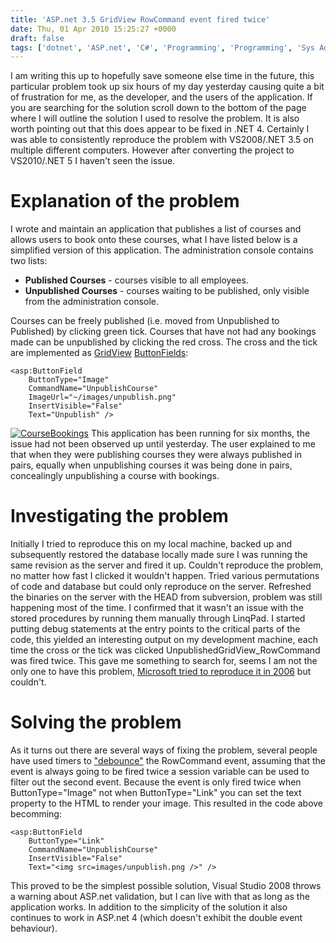 ```yaml
---
title: 'ASP.net 3.5 GridView RowCommand event fired twice'
date: Thu, 01 Apr 2010 15:25:27 +0000
draft: false
tags: ['dotnet', 'ASP.net', 'C#', 'Programming', 'Programming', 'Sys Admin']
---
```


I am writing this up to hopefully save someone else time in the future, this particular problem took up six hours of my day yesterday causing quite a bit of frustration for me, as the developer, and the users of the application. If you are searching for the solution scroll down to the bottom of the page where I will outline the solution I used to resolve the problem. It is also worth pointing out that this does appear to be fixed in .NET 4. Certainly I was able to consistently reproduce the problem with VS2008/.NET 3.5 on multiple different computers. However after converting the project to VS2010/.NET 5 I haven't seen the issue.

Explanation of the problem
==========================

I wrote and maintain an application that publishes a list of courses and allows users to book onto these courses, what I have listed below is a simplified version of this application. The administration console contains two lists:

 - **Published Courses** - courses visible to all employees.
 - **Unpublished Courses** - courses waiting to be published, only visible from the administration console.

Courses can be freely published (i.e. moved from Unpublished to Published) by clicking green tick. Courses that have not had any bookings made can be unpublished by clicking the red cross. The cross and the tick are implemented as [GridView](http://msdn.microsoft.com/en-us/library/system.web.ui.webcontrols.gridview.aspx) [ButtonFields](http://msdn.microsoft.com/en-us/library/system.web.ui.webcontrols.buttonfield.aspx):

```
<asp:ButtonField
    ButtonType="Image"
    CommandName="UnpublishCourse"
    ImageUrl="~/images/unpublish.png"
    InsertVisible="False"
    Text="Unpublish" />
```

[![](/uploads/2010/04/CourseBookings1-300x114.png "CourseBookings")](/uploads/2010/04/CourseBookings1.png) This application has been running for six months, the issue had not been observed up until yesterday. The user explained to me that when they were publishing courses they were always published in pairs, equally when unpublishing courses it was being done in pairs, concealingly unpublishing a course with bookings.

Investigating the problem
=========================

Initially I tried to reproduce this on my local machine, backed up and subsequently restored the database locally made sure I was running the same revision as the server and fired it up. Couldn't reproduce the problem, no matter how fast I clicked it wouldn't happen. Tried various permutations of code and database but could only reproduce on the server. Refreshed the binaries on the server with the HEAD from subversion, problem was still happening most of the time. I confirmed that it wasn't an issue with the stored procedures by running them manually through LinqPad. I started putting debug statements at the entry points to the critical parts of the code, this yielded an interesting output on my development machine, each time the cross or the tick was clicked UnpublishedGridView\_RowCommand was fired twice. This gave me something to search for, seems I am not the only one to have this problem, [Microsoft tried to reproduce it in 2006](https://web.archive.org/web/20120126050324/https://connect.microsoft.com/VisualStudio/feedback/details/102115/gridview-rowcommand-event-firing-twice) but couldn't.

Solving the problem
===================

As it turns out there are several ways of fixing the problem, several people have used timers to ["debounce"](http://www.labbookpages.co.uk/electronics/debounce.html) the RowCommand event, assuming that the event is always going to be fired twice a session variable can be used to filter out the second event. Because the event is only fired twice when ButtonType="Image" not when ButtonType="Link" you can set the text property to the HTML to render your image. This resulted in the code above becomming:

```
<asp:ButtonField
    ButtonType="Link"
    CommandName="UnpublishCourse" 
    InsertVisible="False"
    Text="<img src=images/unpublish.png />" />
```

This proved to be the simplest possible solution, Visual Studio 2008 throws a warning about ASP.net validation, but I can live with that as long as the application works. In addition to the simplicity of the solution it also continues to work in ASP.net 4 (which doesn't exhibit the double event behaviour).